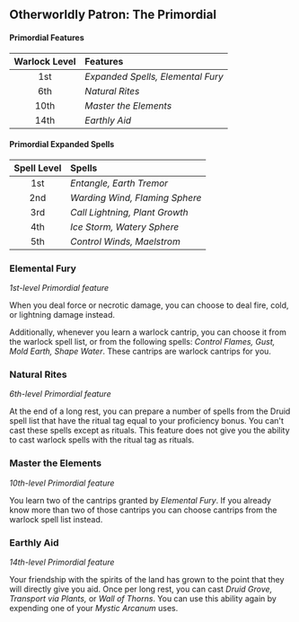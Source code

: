 ## Otherworldly Patron: The Primordial

#### Primordial Features

| Warlock Level | Features                          |
| :-----------: | :-------------------------------- |
|      1st      | _Expanded Spells, Elemental Fury_ |
|      6th      | _Natural Rites_                   |
|     10th      | _Master the Elements_             |
|     14th      | _Earthly Aid_                     |

#### Primordial Expanded Spells

| Spell Level | Spells                         |
| :---------: | :----------------------------- |
|     1st     | _Entangle, Earth Tremor_       |
|     2nd     | _Warding Wind, Flaming Sphere_ |
|     3rd     | _Call Lightning, Plant Growth_ |
|     4th     | _Ice Storm, Watery Sphere_     |
|     5th     | _Control Winds, Maelstrom_     |

### Elemental Fury

_1st-level Primordial feature_

When you deal force or necrotic damage, you can choose to deal fire, cold, or lightning damage instead.

Additionally, whenever you learn a warlock cantrip, you can choose it from the warlock spell list, or from the following spells: _Control Flames, Gust, Mold Earth, Shape Water_. These cantrips are warlock cantrips for you.

### Natural Rites

_6th-level Primordial feature_

At the end of a long rest, you can prepare a number of spells from the Druid spell list that have the ritual tag equal to your proficiency bonus. You can't cast these spells except as rituals. This feature does not give you the ability to cast warlock spells with the ritual tag as rituals.

### Master the Elements

_10th-level Primordial feature_

You learn two of the cantrips granted by _Elemental Fury_. If you already know more than two of those cantrips you can choose cantrips from the warlock spell list instead.

### Earthly Aid

_14th-level Primordial feature_

Your friendship with the spirits of the land has grown to the point that they will directly give you aid. Once per long rest, you can cast _Druid Grove, Transport via Plants,_ or _Wall of Thorns_. You can use this ability again by expending one of your _Mystic Arcanum_ uses.
